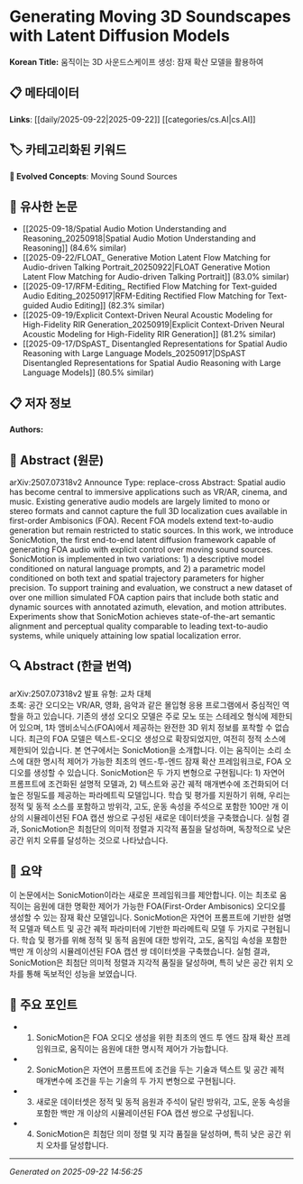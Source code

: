 # Generating Moving 3D Soundscapes with Latent Diffusion Models

**Korean Title:** 움직이는 3D 사운드스케이프 생성: 잠재 확산 모델을 활용하여

## 📋 메타데이터

**Links**: [[daily/2025-09-22|2025-09-22]] [[categories/cs.AI|cs.AI]]

## 🏷️ 카테고리화된 키워드
**🚀 Evolved Concepts**: Moving Sound Sources

## 🔗 유사한 논문
- [[2025-09-18/Spatial Audio Motion Understanding and Reasoning_20250918|Spatial Audio Motion Understanding and Reasoning]] (84.6% similar)
- [[2025-09-22/FLOAT_ Generative Motion Latent Flow Matching for Audio-driven Talking Portrait_20250922|FLOAT Generative Motion Latent Flow Matching for Audio-driven Talking Portrait]] (83.0% similar)
- [[2025-09-17/RFM-Editing_ Rectified Flow Matching for Text-guided Audio Editing_20250917|RFM-Editing Rectified Flow Matching for Text-guided Audio Editing]] (82.3% similar)
- [[2025-09-19/Explicit Context-Driven Neural Acoustic Modeling for High-Fidelity RIR Generation_20250919|Explicit Context-Driven Neural Acoustic Modeling for High-Fidelity RIR Generation]] (81.2% similar)
- [[2025-09-17/DSpAST_ Disentangled Representations for Spatial Audio Reasoning with Large Language Models_20250917|DSpAST Disentangled Representations for Spatial Audio Reasoning with Large Language Models]] (80.5% similar)

## 📋 저자 정보

**Authors:** 

## 📄 Abstract (원문)

arXiv:2507.07318v2 Announce Type: replace-cross 
Abstract: Spatial audio has become central to immersive applications such as VR/AR, cinema, and music. Existing generative audio models are largely limited to mono or stereo formats and cannot capture the full 3D localization cues available in first-order Ambisonics (FOA). Recent FOA models extend text-to-audio generation but remain restricted to static sources. In this work, we introduce SonicMotion, the first end-to-end latent diffusion framework capable of generating FOA audio with explicit control over moving sound sources. SonicMotion is implemented in two variations: 1) a descriptive model conditioned on natural language prompts, and 2) a parametric model conditioned on both text and spatial trajectory parameters for higher precision. To support training and evaluation, we construct a new dataset of over one million simulated FOA caption pairs that include both static and dynamic sources with annotated azimuth, elevation, and motion attributes. Experiments show that SonicMotion achieves state-of-the-art semantic alignment and perceptual quality comparable to leading text-to-audio systems, while uniquely attaining low spatial localization error.

## 🔍 Abstract (한글 번역)

arXiv:2507.07318v2 발표 유형: 교차 대체  
초록: 공간 오디오는 VR/AR, 영화, 음악과 같은 몰입형 응용 프로그램에서 중심적인 역할을 하고 있습니다. 기존의 생성 오디오 모델은 주로 모노 또는 스테레오 형식에 제한되어 있으며, 1차 앰비소닉스(FOA)에서 제공하는 완전한 3D 위치 정보를 포착할 수 없습니다. 최근의 FOA 모델은 텍스트-오디오 생성으로 확장되었지만, 여전히 정적 소스에 제한되어 있습니다. 본 연구에서는 SonicMotion을 소개합니다. 이는 움직이는 소리 소스에 대한 명시적 제어가 가능한 최초의 엔드-투-엔드 잠재 확산 프레임워크로, FOA 오디오를 생성할 수 있습니다. SonicMotion은 두 가지 변형으로 구현됩니다: 1) 자연어 프롬프트에 조건화된 설명적 모델과, 2) 텍스트와 공간 궤적 매개변수에 조건화되어 더 높은 정밀도를 제공하는 파라메트릭 모델입니다. 학습 및 평가를 지원하기 위해, 우리는 정적 및 동적 소스를 포함하고 방위각, 고도, 운동 속성을 주석으로 포함한 100만 개 이상의 시뮬레이션된 FOA 캡션 쌍으로 구성된 새로운 데이터셋을 구축했습니다. 실험 결과, SonicMotion은 최첨단의 의미적 정렬과 지각적 품질을 달성하며, 독창적으로 낮은 공간 위치 오류를 달성하는 것으로 나타났습니다.

## 📝 요약

이 논문에서는 SonicMotion이라는 새로운 프레임워크를 제안합니다. 이는 최초로 움직이는 음원에 대한 명확한 제어가 가능한 FOA(First-Order Ambisonics) 오디오를 생성할 수 있는 잠재 확산 모델입니다. SonicMotion은 자연어 프롬프트에 기반한 설명적 모델과 텍스트 및 공간 궤적 파라미터에 기반한 파라메트릭 모델 두 가지로 구현됩니다. 학습 및 평가를 위해 정적 및 동적 음원에 대한 방위각, 고도, 움직임 속성을 포함한 백만 개 이상의 시뮬레이션된 FOA 캡션 쌍 데이터셋을 구축했습니다. 실험 결과, SonicMotion은 최첨단 의미적 정렬과 지각적 품질을 달성하며, 특히 낮은 공간 위치 오차를 통해 독보적인 성능을 보였습니다.

## 🎯 주요 포인트

- 1. SonicMotion은 FOA 오디오 생성을 위한 최초의 엔드 투 엔드 잠재 확산 프레임워크로, 움직이는 음원에 대한 명시적 제어가 가능합니다.

- 2. SonicMotion은 자연어 프롬프트에 조건을 두는 기술과 텍스트 및 공간 궤적 매개변수에 조건을 두는 기술의 두 가지 변형으로 구현됩니다.

- 3. 새로운 데이터셋은 정적 및 동적 음원과 주석이 달린 방위각, 고도, 운동 속성을 포함한 백만 개 이상의 시뮬레이션된 FOA 캡션 쌍으로 구성됩니다.

- 4. SonicMotion은 최첨단 의미 정렬 및 지각 품질을 달성하며, 특히 낮은 공간 위치 오차를 달성합니다.

---

*Generated on 2025-09-22 14:56:25*